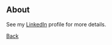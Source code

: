 ## About

See my [LinkedIn](http://www.linkedin.com/in/emilysarahtyler) profile for more details.

[Back](https://crazypinkalien.github.io/)
